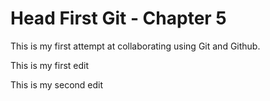 # Head First Git - Chapter 5

This is my first attempt at collaborating using Git and Github.

This is my first edit 

This is my second edit 
